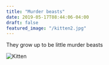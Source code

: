 ```yaml
---
title: "Murder beasts"
date: 2019-05-17T08:44:06-04:00
draft: false
featured_image: "/kitten2.jpg"
---
```


They grow up to be little murder beasts

![Kitten](/kitten2.jpg)